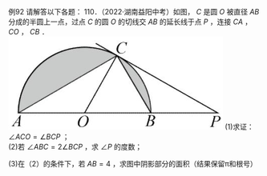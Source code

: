 例92 请解答以下各题： 110．（2022·湖南益阳中考）如图， $C$ 是圆 $O$ 被直径 $A B$ 分成的半圆上一点，过点 $C$ 的圆 $O$ 的切线交 $A B$ 的延长线于点 $P$ ，连接 $C A$ ， $C O$ ， $C B$ ．
![](<../../qs_image_DB/专题3-6__圆的综合（27类题型）（解析版）/68b68d961b4b2ce9e9b9bf9298db608fc452c63362cc5202ab50bbf302ce1eec.jpg>)
(1)求证： $\angle A C O = \angle B C P$ ；  
(2)若 $\angle A B C = 2 \angle B C P$ ，求 $\angle P$ 的度数；

(3)在（2）的条件下，若 $A B { = } 4$ ，求图中阴影部分的面积（结果保留π和根号）
